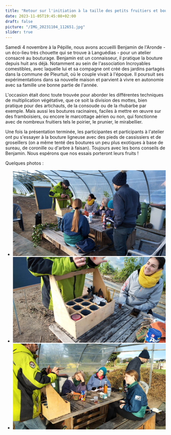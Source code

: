 ```yaml
---
title: "Retour sur l'initiation à la taille des petits fruitiers et bouture'"
date: 2023-11-05T19:45:08+02:00
draft: false
picture: "/IMG_20231104_112651.jpg"
slider: true
---
```


Samedi 4 novembre à la Pépille, nous avons accueilli Benjamin de l'Aronde - un éco-lieu très chouette qui se trouve à Languédias - pour un atelier consacré au bouturage. Benjamin est un connaisseur, il pratique la bouture depuis huit ans déjà. Notamment au sein de l'association Incroyables comestibles, avec laquelle lui et sa compagne ont créé des jardins partagés dans la commune de Pleurtuit, où le couple vivait à l'époque. Il poursuit ses expérimentations dans sa nouvelle maison et parvient à vivre en autonomie avec sa famille une bonne partie de l'année.

L'occasion était donc toute trouvée pour aborder les différentes techniques de multiplication végétative, que ce soit la division des mottes, bien pratique pour des artichauts, de la consoude ou de la rhubarbe par exemple. Mais aussi les boutures racinaires, faciles à mettre en œuvre sur des framboisiers, ou encore le marcottage aérien ou non, qui fonctionne avec de nombreux fruitiers tels le poirier, le prunier, le mirabellier.

Une fois la présentation terminée, les participantes et participants à l'atelier ont pu s'essayer à la bouture ligneuse avec des pieds de cassissiers et de groseillers (on a même tenté des boutures un peu plus exotiques à base de sureau, de coronille ou d'arbre à faisan). Toujours avec les bons conseils de Benjamin. Nous espérons que nos essais porteront leurs fruits !

<!--more-->

Quelques photos :

<section class="splide" aria-label="Diaporama initiation bouture">
  <div class="splide__track">
		<ul class="splide__list">
			<li class="splide__slide">
        <img src="IMG_20231104_102427.jpg" alt="">
      </li>
			<li class="splide__slide">
        <img src="IMG_20231104_102434.jpg" alt="">
      </li>
			<li class="splide__slide">
        <img src="IMG_20231104_102501.jpg" alt="">
      </li>
		</ul>
  </div>
</section>


















